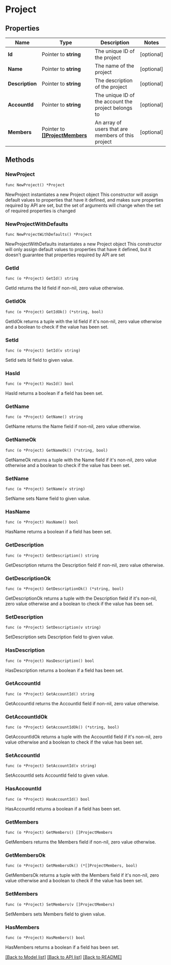 # Project

## Properties

Name | Type | Description | Notes
------------ | ------------- | ------------- | -------------
**Id** | Pointer to **string** | The unique ID of the project | [optional] 
**Name** | Pointer to **string** | The name of the project | [optional] 
**Description** | Pointer to **string** | The description of the project | [optional] 
**AccountId** | Pointer to **string** | The unique ID of the account the project belongs to | [optional] 
**Members** | Pointer to [**[]ProjectMembers**](ProjectMembers.md) | An array of users that are members of this project | [optional] 

## Methods

### NewProject

`func NewProject() *Project`

NewProject instantiates a new Project object
This constructor will assign default values to properties that have it defined,
and makes sure properties required by API are set, but the set of arguments
will change when the set of required properties is changed

### NewProjectWithDefaults

`func NewProjectWithDefaults() *Project`

NewProjectWithDefaults instantiates a new Project object
This constructor will only assign default values to properties that have it defined,
but it doesn't guarantee that properties required by API are set

### GetId

`func (o *Project) GetId() string`

GetId returns the Id field if non-nil, zero value otherwise.

### GetIdOk

`func (o *Project) GetIdOk() (*string, bool)`

GetIdOk returns a tuple with the Id field if it's non-nil, zero value otherwise
and a boolean to check if the value has been set.

### SetId

`func (o *Project) SetId(v string)`

SetId sets Id field to given value.

### HasId

`func (o *Project) HasId() bool`

HasId returns a boolean if a field has been set.

### GetName

`func (o *Project) GetName() string`

GetName returns the Name field if non-nil, zero value otherwise.

### GetNameOk

`func (o *Project) GetNameOk() (*string, bool)`

GetNameOk returns a tuple with the Name field if it's non-nil, zero value otherwise
and a boolean to check if the value has been set.

### SetName

`func (o *Project) SetName(v string)`

SetName sets Name field to given value.

### HasName

`func (o *Project) HasName() bool`

HasName returns a boolean if a field has been set.

### GetDescription

`func (o *Project) GetDescription() string`

GetDescription returns the Description field if non-nil, zero value otherwise.

### GetDescriptionOk

`func (o *Project) GetDescriptionOk() (*string, bool)`

GetDescriptionOk returns a tuple with the Description field if it's non-nil, zero value otherwise
and a boolean to check if the value has been set.

### SetDescription

`func (o *Project) SetDescription(v string)`

SetDescription sets Description field to given value.

### HasDescription

`func (o *Project) HasDescription() bool`

HasDescription returns a boolean if a field has been set.

### GetAccountId

`func (o *Project) GetAccountId() string`

GetAccountId returns the AccountId field if non-nil, zero value otherwise.

### GetAccountIdOk

`func (o *Project) GetAccountIdOk() (*string, bool)`

GetAccountIdOk returns a tuple with the AccountId field if it's non-nil, zero value otherwise
and a boolean to check if the value has been set.

### SetAccountId

`func (o *Project) SetAccountId(v string)`

SetAccountId sets AccountId field to given value.

### HasAccountId

`func (o *Project) HasAccountId() bool`

HasAccountId returns a boolean if a field has been set.

### GetMembers

`func (o *Project) GetMembers() []ProjectMembers`

GetMembers returns the Members field if non-nil, zero value otherwise.

### GetMembersOk

`func (o *Project) GetMembersOk() (*[]ProjectMembers, bool)`

GetMembersOk returns a tuple with the Members field if it's non-nil, zero value otherwise
and a boolean to check if the value has been set.

### SetMembers

`func (o *Project) SetMembers(v []ProjectMembers)`

SetMembers sets Members field to given value.

### HasMembers

`func (o *Project) HasMembers() bool`

HasMembers returns a boolean if a field has been set.


[[Back to Model list]](../README.md#documentation-for-models) [[Back to API list]](../README.md#documentation-for-api-endpoints) [[Back to README]](../README.md)


